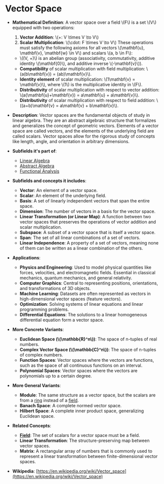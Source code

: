 # Vector Space

- **Mathematical Definition**: A vector space over a field \\(F\\) is a set \\(V\\) equipped with two operations:
    1.  **Vector Addition**: \\(+: V \times V \to V\\)
    2.  **Scalar Multiplication**: \\(\cdot: F \times V \to V\\)
These operations must satisfy the following axioms for all vectors \\(\mathbf{u}, \mathbf{v}, \mathbf{w} \in V\\) and scalars \\(a, b \in F\\):
    - \\((V, +)\\) is an abelian group (associativity, commutativity, additive identity \\(\mathbf{0}\\), and additive inverse \\(-\mathbf{v}\\)).
    - **Compatibility** of scalar multiplication with field multiplication: \\(a(b\mathbf{v}) = (ab)\mathbf{v}\\).
    - **Identity element** of scalar multiplication: \\(1\mathbf{v} = \mathbf{v}\\), where \\(1\\) is the multiplicative identity in \\(F\\).
    - **Distributivity** of scalar multiplication with respect to vector addition: \\(a(\mathbf{u}+\mathbf{v}) = a\mathbf{u} + a\mathbf{v}\\).
    - **Distributivity** of scalar multiplication with respect to field addition: \\((a+b)\mathbf{v} = a\mathbf{v} + b\mathbf{v}\\).

- **Description**: Vector spaces are the fundamental objects of study in linear algebra. They are an abstract algebraic structure that formalizes and generalizes the concept of geometric vectors. Elements of a vector space are called vectors, and the elements of the underlying field are called scalars. Vector spaces allow for the rigorous study of concepts like length, angle, and orientation in arbitrary dimensions.

- **Subfields it's part of**:
    - [Linear Algebra](https://en.wikipedia.org/wiki/Linear_algebra)
    - [Abstract Algebra](https://en.wikipedia.org/wiki/Abstract_algebra)
    - [Functional Analysis](https://en.wikipedia.org/wiki/Functional_analysis)

- **Subfields and concepts it includes**:
    - **Vector**: An element of a vector space.
    - **Scalar**: An element of the underlying field.
    - **Basis**: A set of linearly independent vectors that span the entire space.
    - **Dimension**: The number of vectors in a basis for the vector space.
    - **Linear Transformation (or Linear Map)**: A function between two vector spaces that preserves the operations of vector addition and scalar multiplication.
    - **Subspace**: A subset of a vector space that is itself a vector space.
    - **Span**: The set of all linear combinations of a set of vectors.
    - **Linear Independence**: A property of a set of vectors, meaning none of them can be written as a linear combination of the others.

- **Applications**:
    - **Physics and Engineering**: Used to model physical quantities like forces, velocities, and electromagnetic fields. Essential in classical mechanics, quantum mechanics, and general relativity.
    - **Computer Graphics**: Central to representing positions, orientations, and transformations of 3D objects.
    - **Machine Learning**: Datasets are often represented as vectors in high-dimensional vector spaces (feature vectors).
    - **Optimization**: Solving systems of linear equations and linear programming problems.
    - **Differential Equations**: The solutions to a linear homogeneous differential equation form a vector space.

- **More Concrete Variants**:
    - **Euclidean Space (\\(\mathbb{R}^n\\))**: The space of n-tuples of real numbers.
    - **Complex Vector Space (\\(\mathbb{C}^n\\))**: The space of n-tuples of complex numbers.
    - **Function Spaces**: Vector spaces where the vectors are functions, such as the space of all continuous functions on an interval.
    - **Polynomial Spaces**: Vector spaces where the vectors are polynomials up to a certain degree.

- **More General Variants**:
    - **Module**: The same structure as a vector space, but the scalars are from a [ring](./ring.md) instead of a [field](./field.md).
    - **Banach Space**: A complete normed vector space.
    - **Hilbert Space**: A complete inner product space, generalizing Euclidean space.

- **Related Concepts**:
    - **[Field](./field.md)**: The set of scalars for a vector space must be a field.
    - **Linear Transformation**: The structure-preserving map between vector spaces.
    - **Matrix**: A rectangular array of numbers that is commonly used to represent a linear transformation between finite-dimensional vector spaces.

- **Wikipedia**: [https://en.wikipedia.org/wiki/Vector_space](https://en.wikipedia.org/wiki/Vector_space)
